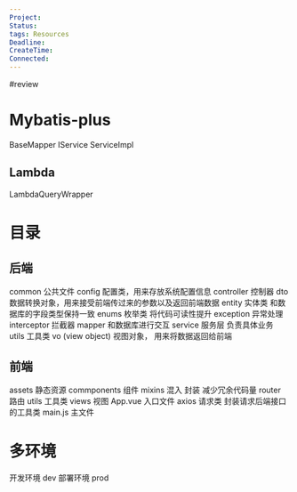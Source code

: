 ```yaml
---
Project: 
Status:
tags: Resources
Deadline:
CreateTime:
Connected:
---
```


#review


# Mybatis-plus
BaseMapper
IService
ServiceImpl

## Lambda
LambdaQueryWrapper
# 目录

## 后端
common 公共文件
config 配置类，用来存放系统配置信息
controller 控制器 
dto 数据转换对象，用来接受前端传过来的参数以及返回前端数据
entity 实体类 和数据库的字段类型保持一致
enums 枚举类 将代码可读性提升
exception 异常处理
interceptor 拦截器
mapper 和数据库进行交互
service 服务层 负责具体业务
utils 工具类
vo (view object) 视图对象， 用来将数据返回给前端 

## 前端
assets 静态资源
commponents 组件
mixins 混入 封装 减少冗余代码量
router 路由
utils 工具类
views 视图
App.vue 入口文件
axios 请求类 封装请求后端接口的工具类
main.js 主文件 

# 多环境
开发环境 dev
部署环境 prod